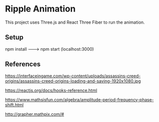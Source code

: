 # Ripple Animation
This project uses Three.js and React Three Fiber to run the animation.

## Setup
npm install ---> npm start (localhost:3000)

## References
https://interfaceingame.com/wp-content/uploads/assassins-creed-origins/assassins-creed-origins-loading-and-saving-1920x1080.jpg

https://reactjs.org/docs/hooks-reference.html

https://www.mathsisfun.com/algebra/amplitude-period-frequency-phase-shift.html

http://grapher.mathpix.com/#
